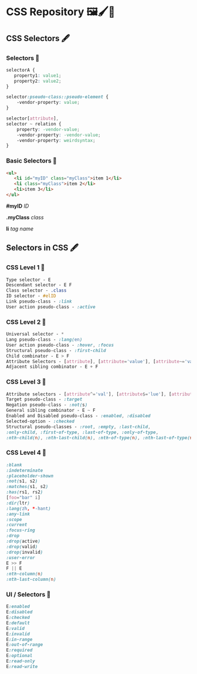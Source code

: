 # CSS Repository 🖼️🖌️📸

## CSS Selectors 🖋️

### Selectors 🔵

```css
selectorA {
   property1: value1;
   property2: value2;
}

selector:pseudo-class::pseudo-element {
    -vendor-property: value;
}

selector[attribute],
selector ~ relation {
    property: -vendor-value;
    -vendor-property: -vendor-value;
    -vendor-property: weirdsyntax;
}
```
### Basic Selectors 🔵

```html
<ul>
   <li id="myID" class="myClass">item 1</li>
   <li class="myClass">item 2</li>
   <li>item 3</li>
</ul>
```
**#myID** *ID*

**.myClass** *class*

**li** *tag name*

## Selectors in CSS 🖋️

### CSS Level 1 🔵
```css
Type selector - E
Descendant selector - E F
Class selector - .class
ID selector - #elID
Link pseudo-class - :link
User action pseudo-class - :active
```
### CSS Level 2 🔵
```css
Universal selector - *
Lang pseudo-class - :lang(en)
User action pseudo-class - :hover, :focus
Structural pseudo-class - :first-child
Child combinator - E > F
Attribute Selectors - [attribute], [attribute='value'], [attribute~='value'], [attribute|='en']
Adjacent sibling combinator - E + F
```
### CSS Level 3 🔵
```css
Attribute selectors - [attribute^='val'], [attribute$='lue'], [attribute*='alu']
Target pseudo-class - :target
Negation pseudo-class - :not(s)
General sibling combinator - E ~ F
Enabled and Disabled pseudo-class - :enabled, :disabled
Selected-option - :checked
Structural pseudo-classes - :root, :empty, :last-child, 
:only-child, :first-of-type, :last-of-type, :only-of-type, 
:nth-child(n), :nth-last-child(n), :nth-of-type(n), :nth-last-of-type(n)
```
### CSS Level 4 🔵
```css
:blank
:indeterminate
:placeholder-shown
:not(s1, s2)
:matches(s1, s2)
:has(rs1, rs2)
[foo="bar" i]
:dir(ltr)
:lang(zh, *-hant)
:any-link
:scope
:current
:focus-ring
:drop
:drop(active)
:drop(valid)
:drop(invalid)
:user-error
E >> F
F || E
:nth-column(n)
:nth-last-column(n)
```
### UI / Selectors 🔵
```css
E:enabled
E:disabled
E:checked
E:default
E:valid
E:invalid
E:in-range
E:out-of-range
E:required
E:optional
E:read-only
E:read-write
```
